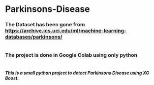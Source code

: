# Parkinsons-Disease

### The Dataset has been gone from https://archive.ics.uci.edu/ml/machine-learning-databases/parkinsons/
#
### The project is done in Google Colab using only python

#
# 

##### This is a small python project to detect Parkinsons Disease using XG Boost.
